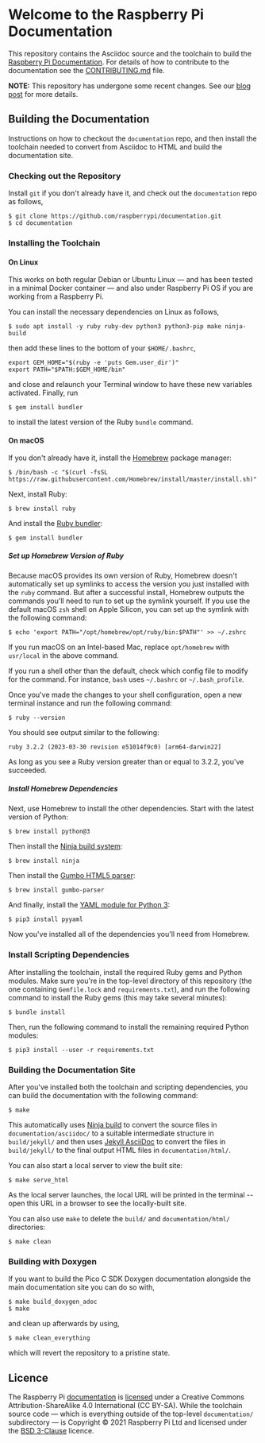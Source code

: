 # Welcome to the Raspberry Pi Documentation

This repository contains the Asciidoc source and the toolchain to build the [Raspberry Pi Documentation](https://www.raspberrypi.com/documentation/). For details of how to contribute to the documentation see the [CONTRIBUTING.md](CONTRIBUTING.md) file.

**NOTE:** This repository has undergone some recent changes. See our [blog post](https://www.raspberrypi.com/blog/bring-on-the-documentation/) for more details.

## Building the Documentation

Instructions on how to checkout the `documentation` repo, and then install the toolchain needed to convert from Asciidoc to HTML and build the documentation site.

### Checking out the Repository

Install `git` if you don't already have it, and check out the `documentation` repo as follows,
```
$ git clone https://github.com/raspberrypi/documentation.git
$ cd documentation
```

### Installing the Toolchain

#### On Linux

This works on both regular Debian or Ubuntu Linux — and has been tested in a minimal Docker container — and also under Raspberry Pi OS if you are working from a Raspberry Pi.

You can install the necessary dependencies on Linux as follows,

```
$ sudo apt install -y ruby ruby-dev python3 python3-pip make ninja-build
```

then add these lines to the bottom of your `$HOME/.bashrc`,
```
export GEM_HOME="$(ruby -e 'puts Gem.user_dir')"
export PATH="$PATH:$GEM_HOME/bin"
```

and close and relaunch your Terminal window to have these new variables activated. Finally, run
```
$ gem install bundler
```
to install the latest version of the Ruby `bundle` command.

#### On macOS

If you don't already have it, install the [Homebrew](https://brew.sh/) package manager: 

```
$ /bin/bash -c "$(curl -fsSL https://raw.githubusercontent.com/Homebrew/install/master/install.sh)"
```

Next, install Ruby:

```
$ brew install ruby
```

And install the [Ruby bundler](https://bundler.io/):

```
$ gem install bundler
```

##### Set up Homebrew Version of Ruby

Because macOS provides its own version of Ruby, Homebrew doesn't automatically set up symlinks to access the version you just installed with the `ruby` command. But after a successful install, Homebrew outputs the commands you'll need to run to set up the symlink yourself. If you use the default macOS `zsh` shell on Apple Silicon, you can set up the symlink with the following command:

```
$ echo 'export PATH="/opt/homebrew/opt/ruby/bin:$PATH"' >> ~/.zshrc
```

If you run macOS on an Intel-based Mac, replace `opt/homebrew` with `usr/local` in the above command.

If you run a shell other than the default, check which config file to modify for the command. For instance, `bash` uses `~/.bashrc` or `~/.bash_profile`.

Once you've made the changes to your shell configuration, open a new terminal instance and run the following command:

```
$ ruby --version
```

You should see output similar to the following:

```
ruby 3.2.2 (2023-03-30 revision e51014f9c0) [arm64-darwin22]
```

As long as you see a Ruby version greater than or equal to 3.2.2, you've succeeded.

##### Install Homebrew Dependencies

Next, use Homebrew to install the other dependencies.
Start with the latest version of Python:

```
$ brew install python@3
```

Then install the [Ninja build system](https://formulae.brew.sh/formula/ninja#default):

```
$ brew install ninja
```

Then install the [Gumbo HTML5 parser](https://formulae.brew.sh/formula/gumbo-parser#default):

```
$ brew install gumbo-parser
```

And finally, install the [YAML module for Python 3](https://formulae.brew.sh/formula/pyyaml#default):

```
$ pip3 install pyyaml
```

Now you've installed all of the dependencies you'll need from Homebrew.

### Install Scripting Dependencies

After installing the toolchain, install the required Ruby gems and Python modules. Make sure you're in the top-level directory of this repository (the one containing `Gemfile.lock` and `requirements.txt`), and run the following command to install the Ruby gems (this may take several minutes):

```
$ bundle install
```

Then, run the following command to install the remaining required Python modules:

```
$ pip3 install --user -r requirements.txt
```

### Building the Documentation Site

After you've installed both the toolchain and scripting dependencies, you can build the documentation with the following command:

```
$ make
```

This automatically uses [Ninja build](https://ninja-build.org/) to convert the source files in `documentation/asciidoc/` to a suitable intermediate structure in `build/jekyll/` and then uses [Jekyll AsciiDoc](https://github.com/asciidoctor/jekyll-asciidoc) to convert the files in `build/jekyll/` to the final output HTML files in `documentation/html/`.

You can also start a local server to view the built site:

```
$ make serve_html
```

As the local server launches, the local URL will be printed in the terminal -- open this URL in a browser to see the locally-built site.

You can also use `make` to delete the `build/` and `documentation/html/` directories:

```
$ make clean
```

### Building with Doxygen

If you want to build the Pico C SDK Doxygen documentation alongside the main documentation site you can do so with,

```
$ make build_doxygen_adoc
$ make
```

and clean up afterwards by using,

```
$ make clean_everything
```

which will revert the repository to a pristine state.

## Licence

The Raspberry Pi [documentation](./documentation/) is [licensed](https://github.com/raspberrypi/documentation/blob/develop/LICENSE.md) under a Creative Commons Attribution-ShareAlike 4.0 International (CC BY-SA). While the toolchain source code — which is everything outside of the top-level `documentation/` subdirectory — is Copyright © 2021 Raspberry Pi Ltd and licensed under the [BSD 3-Clause](https://opensource.org/licenses/BSD-3-Clause) licence.
